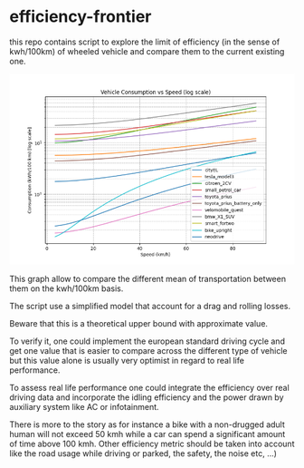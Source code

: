 # efficiency-frontier
this repo contains script to explore the limit of efficiency (in the sense of kwh/100km) of wheeled vehicle and compare them to the current existing one.

![Efficiency in Kwh/100km as a function of speed for different vehicle. Log scale](Efficiency.png)

This graph allow to compare the different mean of transportation between them on the kwh/100km basis.

The script use a simplified model that account for a drag and rolling losses.

Beware that this is a theoretical upper bound with approximate value.

To verify it, one could implement the european standard driving cycle and get one value that is easier to compare across the different type of vehicle but this value alone is usually very optimist in regard to real life performance.

To assess real life performance one could integrate the efficiency over real driving data and incorporate the idling efficiency and the power drawn by auxiliary system like AC or infotainment.

There is more to the story as for instance a bike with a non-drugged adult human will not exceed 50 kmh while a car can spend a significant amount of time above 100 kmh. Other efficiency metric should be taken into account like the road usage while driving or parked, the safety, the noise etc, ...)

